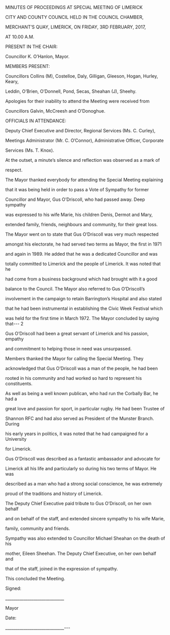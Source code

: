 MINUTES OF PROCEEDINGS AT SPECIAL MEETING OF LIMERICK

CITY AND COUNTY COUNCIL HELD IN THE COUNCIL CHAMBER,

MERCHANT’S QUAY, LIMERICK, ON FRIDAY, 3RD FEBRUARY, 2017,

AT 10.00 A.M.

PRESENT IN THE CHAIR:

Councillor K. O’Hanlon, Mayor.

MEMBERS PRESENT:

Councillors Collins (M), Costelloe, Daly, Gilligan, Gleeson, Hogan, Hurley, Keary,

Leddin, O’Brien, O’Donnell, Pond, Secas, Sheahan (J), Sheehy.

Apologies for their inability to attend the Meeting were received from

Councillors Galvin, McCreesh and O’Donoghue.

OFFICIALS IN ATTENDANCE:

Deputy Chief Executive and Director, Regional Services (Ms. C. Curley),

Meetings Administrator (Mr. C. O’Connor), Administrative Officer, Corporate

Services (Ms. T. Knox).

At the outset, a minute’s silence and reflection was observed as a mark of

respect.

The Mayor thanked everybody for attending the Special Meeting explaining

that it was being held in order to pass a Vote of Sympathy for former

Councillor and Mayor, Gus O’Driscoll, who had passed away. Deep sympathy

was expressed to his wife Marie, his children Denis, Dermot and Mary,

extended family, friends, neighbours and community, for their great loss.

The Mayor went on to state that Gus O’Driscoll was very much respected

amongst his electorate, he had served two terms as Mayor, the first in 1971

and again in 1989. He added that he was a dedicated Councillor and was

totally committed to Limerick and the people of Limerick. It was noted that he

had come from a business background which had brought with it a good

balance to the Council. The Mayor also referred to Gus O’Driscoll’s

involvement in the campaign to retain Barrington’s Hospital and also stated

that he had been instrumental in establishing the Civic Week Festival which

was held for the first time in March 1972. The Mayor concluded by saying that---
2

Gus O’Driscoll had been a great servant of Limerick and his passion, empathy

and commitment to helping those in need was unsurpassed.

Members thanked the Mayor for calling the Special Meeting. They

acknowledged that Gus O’Driscoll was a man of the people, he had been

rooted in his community and had worked so hard to represent his constituents.

As well as being a well known publican, who had run the Corbally Bar, he had a

great love and passion for sport, in particular rugby. He had been Trustee of

Shannon RFC and had also served as President of the Munster Branch. During

his early years in politics, it was noted that he had campaigned for a University

for Limerick.

Gus O’Driscoll was described as a fantastic ambassador and advocate for

Limerick all his life and particularly so during his two terms of Mayor. He was

described as a man who had a strong social conscience, he was extremely

proud of the traditions and history of Limerick.

The Deputy Chief Executive paid tribute to Gus O’Driscoll, on her own behalf

and on behalf of the staff, and extended sincere sympathy to his wife Marie,

family, community and friends.

Sympathy was also extended to Councillor Michael Sheahan on the death of his

mother, Eileen Sheehan. The Deputy Chief Executive, on her own behalf and

that of the staff, joined in the expression of sympathy.

This concluded the Meeting.

Signed:

\_\_\_\_\_\_\_\_\_\_\_\_\_\_\_\_\_\_\_\_\_\_\_\_\_\_\_\_\_

Mayor

Date:

\_\_\_\_\_\_\_\_\_\_\_\_\_\_\_\_\_\_\_\_\_\_\_\_\_\_\_\_\_---
